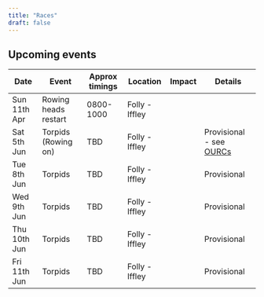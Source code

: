 ```yaml
---
title: "Races"
draft: false
---
```


## Upcoming events

| Date | Event | Approx timings | Location | Impact | Details |
| - | - | - | - | - | - |
| Sun 11th Apr | Rowing heads restart | 0800-1000 | Folly - Iffley | | |
| Sat 5th Jun | Torpids (Rowing on) | TBD | Folly - Iffley | | Provisional - see [OURCs](https://ourcs.co.uk/) |
| Tue 8th Jun | Torpids | TBD | Folly - Iffley | | Provisional |
| Wed 9th Jun | Torpids | TBD | Folly - Iffley | | Provisional |
| Thu 10th Jun | Torpids | TBD | Folly - Iffley | | Provisional |
| Fri 11th Jun | Torpids | TBD | Folly - Iffley | | Provisional |
